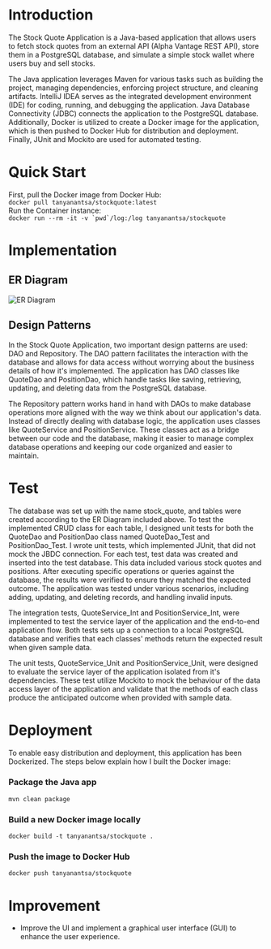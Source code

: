 # Introduction
The Stock Quote Application is a Java-based application that allows users to fetch stock
 quotes from an external API (Alpha Vantage REST API), store them in a PostgreSQL
 database, and simulate a simple stock wallet where users buy and sell stocks.

The Java application leverages Maven for various tasks such as building the project,
 managing dependencies, enforcing project structure, and cleaning artifacts. IntelliJ
 IDEA serves as the integrated development environment (IDE) for coding, running, and
 debugging the application. Java Database Connectivity (JDBC) connects the application
 to the PostgreSQL database. Additionally, Docker is utilized to create a Docker image
 for the application, which is then pushed to Docker Hub for distribution and deployment.
 Finally, JUnit and Mockito are used for automated testing.

# Quick Start
First, pull the Docker image from Docker Hub:  
```docker pull tanyanantsa/stockquote:latest```  
Run the Container instance:  
```docker run --rm -it -v `pwd`/log:/log tanyanantsa/stockquote```  

# Implementation
## ER Diagram
![ER Diagram](./stockquoteERD.png "stockquoteERD.png")  

## Design Patterns
In the Stock Quote Application, two important design patterns are used: DAO and
 Repository. The DAO pattern facilitates the interaction with the database and allows
 for data access without worrying about the business details of how it's implemented.
 The application has DAO classes like QuoteDao and PositionDao, which handle tasks
 like saving, retrieving, updating, and deleting data from the PostgreSQL database.

The Repository pattern works hand in hand with DAOs to make database operations more
 aligned with the way we think about our application's data. Instead of directly dealing
 with database logic, the application uses classes like QuoteService and PositionService.
 These classes act as a bridge between our code and the database, making it easier to
 manage complex database operations and keeping our code organized and easier to maintain.

# Test
The database was set up with the name stock_quote, and tables were created according to
 the ER Diagram included above. To test the implemented CRUD class for each table, I
 designed unit tests for both the QuoteDao and PositionDao class named QuoteDao_Test
 and PositionDao_Test. I wrote unit tests, which implemented JUnit, that did not mock
 the JBDC connection. For each test, test data was created and inserted into the test
 database. This data included various stock quotes and positions. After executing specific
 operations or queries against the database, the results were verified to ensure they
 matched the expected outcome. The application was tested under various scenarios,
 including adding, updating, and deleting records, and handling invalid inputs.  
 
The integration tests, QuoteService_Int and PositionService_Int, were implemented to test
 the service layer of the application and the end-to-end application flow. Both tests
 sets up a connection to a local PostgreSQL database and verifies that each classes' methods
 return the expected result when given sample data.  
 
The unit tests, QuoteService_Unit and PositionService_Unit, were designed to evaluate
 the service layer of the application isolated from it's dependencies. These test
 utilize Mockito to mock the behaviour of the data access layer of the application and
 validate that the methods of each class produce the anticipated outcome when provided
 with sample data.  

# Deployment
To enable easy distribution and deployment, this application has been Dockerized.
 The steps below explain how I built the Docker image:

### Package the Java app
```mvn clean package```

### Build a new Docker image locally
```docker build -t tanyanantsa/stockquote .```

### Push the image to Docker Hub
```docker push tanyanantsa/stockquote```

# Improvement
- Improve the UI and implement a graphical user interface (GUI) to enhance the user
 experience.
